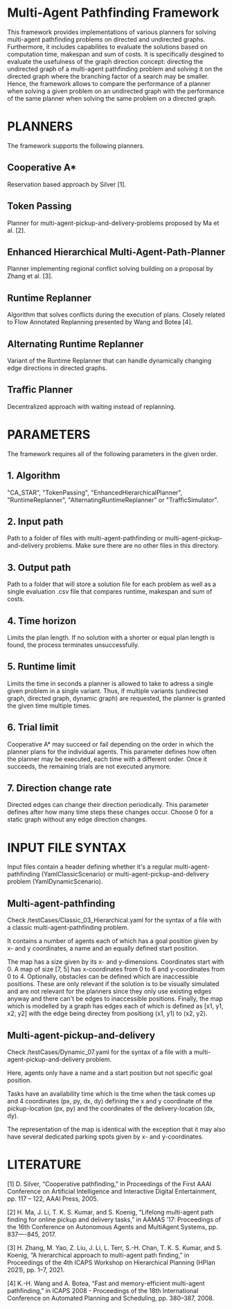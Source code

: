 # Multi-Agent Pathfinding Framework

This framework provides implementations of various planners for solving multi-agent pathfinding problems on directed and undirected graphs.
Furthermore, it includes capabilites to evaluate the solutions based on computation time, makespan and sum of costs. 
It is specifically desgined to evaluate the usefulness of the graph direction concept: directing the undirected graph of a multi-agent pathfinding problem
and solving it on the directed graph where the branching factor of a search may be smaller. Hence, the framework allows to compare the performance
of a planner when solving a given problem on an undirected graph with the performance of the same planner when solving the same problem on a directed graph.



# PLANNERS

The framework supports the following planners.

## Cooperative A*
Reservation based approach by Silver [1].

## Token Passing
Planner for multi-agent-pickup-and-delivery-problems proposed by Ma et al. [2].

## Enhanced Hierarchical Multi-Agent-Path-Planner
Planner implementing regional conflict solving building on a proposal by Zhang et al. [3].

## Runtime Replanner
Algorithm that solves conflicts during the execution of plans. Closely related to Flow Annotated Replanning presented by Wang and Botea [4].

## Alternating Runtime Replanner
Variant of the Runtime Replanner that can handle dynamically changing edge directions in directed graphs.

## Traffic Planner
Decentralized approach with waiting instead of replanning.



# PARAMETERS

The framework requires all of the following parameters in the given order.

## 1. Algorithm
"CA_STAR", "TokenPassing", "EnhancedHierarchicalPlanner", "RuntimeReplanner", "AlternatingRuntimeReplanner" or "TrafficSimulator".

## 2. Input path
Path to a folder of files with multi-agent-pathfinding or multi-agent-pickup-and-delivery problems. Make sure there are no other files in this directory.

## 3. Output path
Path to a folder that will store a solution file for each problem as well as a single evaluation .csv file that compares runtime, makespan and sum of costs.

## 4. Time horizon
Limits the plan length. If no solution with a shorter or equal plan length is found, the process terminates unsuccessfully.

## 5. Runtime limit
Limits the time in seconds a planner is allowed to take to adress a single given problem in a single variant.
Thus, if multiple variants (undirected graph, directed graph, dynamic graph) are requested, the planner is granted the given time multiple times.

## 6. Trial limit
Cooperative A* may succeed or fail depending on the order in which the planner plans for the individual agents.
This parameter defines how often the planner may be executed, each time with a different order.
Once it succeeds, the remaining trials are not executed anymore.

## 7. Direction change rate
Directed edges can change their direction periodically. This parameter defines after how many time steps these changes occur.
Choose 0 for a static graph without any edge direction changes.



# INPUT FILE SYNTAX

Input files contain a header defining whether it's a regular multi-agent-pathfinding (YamlClassicScenario) or multi-agent-pickup-and-delivery problem (YamlDynamicScenario).

## Multi-agent-pathfinding

Check /testCases/Classic_03_Hierarchical.yaml for the syntax of a file with a classic multi-agent-pathfinding problem.

It contains a number of agents each of which has a goal position given by x- and y coordinates, a name and an equally defined start position.

The map has a size given by its x- and y-dimensions. Coordinates start with 0. A map of size [7, 5] has x-coordinates from 0 to 6 and y-coordinates from 0 to 4.
Optionally, obstacles can be defined which are inaccessible positions. These are only relevant if the solution is to be visually simulated and are not relevant
for the planners since they only use existing edges anyway and there can't be edges to inaccessible positions.
Finally, the map which is modelled by a graph has edges each of which is defined as [x1, y1, x2, y2] with the edge being directey from positiong (x1, y1) to (x2, y2).


## Multi-agent-pickup-and-delivery

Check /testCases/Dynamic_07.yaml for the syntax of a file with a multi-agent-pickup-and-delivery problem.

Here, agents only have a name and a start position but not specific goal position.

Tasks have an availability time which is the time when the task comes up
and 4 coordinates (px, py, dx, dy) defining the x and y coordinate of the pickup-location (px, py) and the coordinates of the delivery-location (dx, dy).

The representation of the map is identical with the exception that it may also have  several dedicated parking spots given by x- and y-coordinates.



# LITERATURE

[1] D. Silver, “Cooperative pathfinding,” in Proceedings of the First AAAI Conference
on Artificial Intelligence and Interactive Digital Entertainment, pp. 117 –
122, AAAI Press, 2005.

[2] H. Ma, J. Li, T. K. S. Kumar, and S. Koenig, “Lifelong multi-agent path finding
for online pickup and delivery tasks,” in AAMAS ’17: Proceedings of the 16th
Conference on Autonomous Agents and MultiAgent Systems, pp. 837—-845,
2017.

[3] H. Zhang, M. Yao, Z. Liu, J. Li, L. Terr, S.-H. Chan, T. K. S. Kumar, and
S. Koenig, “A hierarchical approach to multi-agent path finding,” in Proceedings
of the 4th ICAPS Workshop on Hierarchical Planning (HPlan 2021), pp. 1–7,
2021.

[4] K.-H. Wang and A. Botea, “Fast and memory-efficient multi-agent pathfinding,”
in ICAPS 2008 - Proceedings of the 18th International Conference on Automated
Planning and Scheduling, pp. 380–387, 2008.
